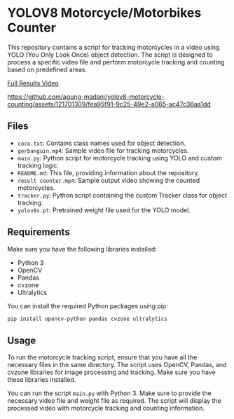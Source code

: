 # YOLOV8 Motorcycle/Motorbikes Counter

This repository contains a script for tracking motorcycles in a video using YOLO (You Only Look Once) object detection. The script is designed to process a specific video file and perform motorcycle tracking and counting based on predefined areas.

[Full Results Video](https://www.youtube.com/watch?v=ZurcLMpIoqI)

https://github.com/agung-madani/yolov8-motorcycle-counting/assets/121701309/fea95f91-9c25-49e2-a065-ac47c36aa1dd

## Files

- `coco.txt`: Contains class names used for object detection.
- `gerbanguin.mp4`: Sample video file for tracking motorcycles.
- `main.py`: Python script for motorcycle tracking using YOLO and custom tracking logic.
- `README.md`: This file, providing information about the repository.
- `result counter.mp4`: Sample output video showing the counted motorcycles.
- `tracker.py`: Python script containing the custom Tracker class for object tracking.
- `yolov8s.pt`: Pretrained weight file used for the YOLO model.

## Requirements

Make sure you have the following libraries installed:

- Python 3
- OpenCV
- Pandas
- cvzone
- Ultralytics

You can install the required Python packages using pip:

```BASH
pip install opencv-python pandas cvzone ultralytics
```
## Usage

To run the motorcycle tracking script, ensure that you have all the necessary files in the same directory. The script uses OpenCV, Pandas, and cvzone libraries for image processing and tracking. Make sure you have these libraries installed.

You can run the script `main.py` with Python 3. Make sure to provide the necessary video file and weight file as required. The script will display the processed video with motorcycle tracking and counting information.
